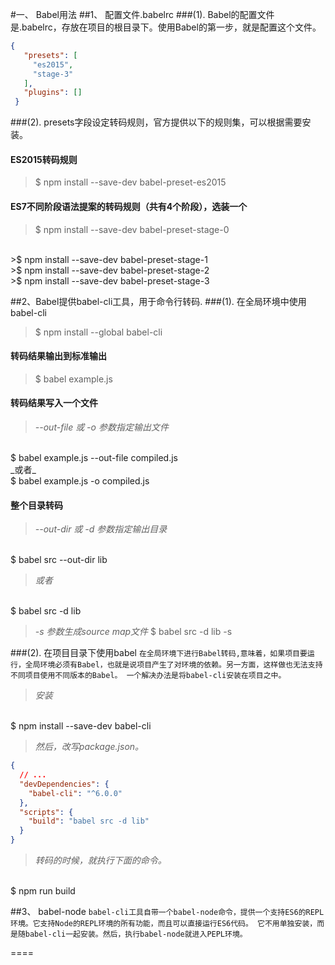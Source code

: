 #一、 Babel用法
##1、 配置文件.babelrc
###(1). Babel的配置文件是.babelrc，存放在项目的根目录下。使用Babel的第一步，就是配置这个文件。
>
```json
{
   "presets": [
     "es2015",
     "stage-3"
   ],
   "plugins": []
 }
```

###(2). presets字段设定转码规则，官方提供以下的规则集，可以根据需要安装。
#### ES2015转码规则
>$ npm install --save-dev babel-preset-es2015


#### ES7不同阶段语法提案的转码规则（共有4个阶段），选装一个
>$ npm install --save-dev babel-preset-stage-0 
<br/>
>$ npm install --save-dev babel-preset-stage-1
<br/>
>$ npm install --save-dev babel-preset-stage-2
<br/>
>$ npm install --save-dev babel-preset-stage-3

##2、Babel提供babel-cli工具，用于命令行转码.
###(1). 在全局环境中使用babel-cli
>$ npm install --global babel-cli

#### 转码结果输出到标准输出
>$ babel example.js

#### 转码结果写入一个文件
>_--out-file 或 -o 参数指定输出文件_
<br/>
$ babel example.js --out-file compiled.js
<br/>
_或者_
<br/>
$ babel example.js -o compiled.js

#### 整个目录转码
>_--out-dir 或 -d 参数指定输出目录_
<br/>
$ babel src --out-dir lib

>_或者_
<br/>
$ babel src -d lib

>_-s 参数生成source map文件_
>$ babel src -d lib -s

###(2). 在项目目录下使用babel
  `在全局环境下进行Babel转码,意味着，如果项目要运行，全局环境必须有Babel，也就是说项目产生了对环境的依赖。另一方面，这样做也无法支持不同项目使用不同版本的Babel。
一个解决办法是将babel-cli安装在项目之中。`

>_安装_
<br/>
$ npm install --save-dev babel-cli

>_然后，改写package.json。_
```json
{
  // ...
  "devDependencies": {
    "babel-cli": "^6.0.0"
  },
  "scripts": {
    "build": "babel src -d lib"
  }
}
```
>_转码的时候，就执行下面的命令。_
<br/>
$ npm run build

##3、 babel-node
`babel-cli工具自带一个babel-node命令，提供一个支持ES6的REPL环境。它支持Node的REPL环境的所有功能，而且可以直接运行ES6代码。
 它不用单独安装，而是随babel-cli一起安装。然后，执行babel-node就进入PEPL环境。`


====

